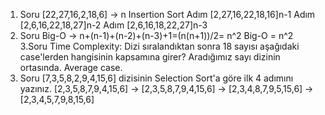 1. Soru [22,27,16,2,18,6] -> n Insertion Sort
   Adım [2,27,16,22,18,16]n-1
   Adım [2,6,16,22,18,27]n-2
   Adım [2,6,16,18,22,27]n-3
2. Soru Big-O ->
n+(n-1)+(n-2)+(n-3)+1=(n(n+1))/2= n^2 Big-O = n^2
3.Soru Time Complexity: Dizi sıralandıktan sonra 18 sayısı aşağıdaki case'lerden hangisinin kapsamına girer?
Aradığımız sayı dizinin ortasında. Average case.
4. Soru [7,3,5,8,2,9,4,15,6] dizisinin Selection Sort'a göre ilk 4 adımını yazınız.
[2,3,5,8,7,9,4,15,6] -> [2,3,5,8,7,9,4,15,6] -> [2,3,4,8,7,9,5,15,6] -> [2,3,4,5,7,9,8,15,6] 
